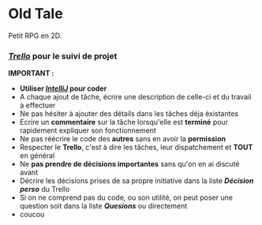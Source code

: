 # Old Tale
Petit RPG en 2D.

### [_Trello_](https://trello.com/invite/b/vayowMF1/ATTI0993137e39099cf4ce9bc8dfbb6c02463907BA5B/tableau-agile) pour le suivi de projet
**IMPORTANT :** 
* **Utiliser [_IntelliJ_](https://www.jetbrains.com/fr-fr/idea/) pour coder**
* A chaque ajout de tâche, écrire une description de celle-ci et du travail à effectuer 
* Ne pas hésiter à ajouter des détails dans les tâches déja éxistantes
* Ecrire un **commentaire** sur la tâche lorsqu'elle est **terminé** pour rapidement expliquer son fonctionnement
* Ne pas réécrire le code des **autres** sans en avoir la **permission**
* Respecter le **Trello**, c'est à dire les tâches, leur dispatchement et **TOUT** en général
* Ne **pas prendre de décisions importantes** sans qu'on en ai discuté avant
* Décrire les décisions prises de sa propre initiative dans la liste _**Décision perso**_ du Trello
* Si on ne comprend pas du code, ou son utilité, on peut poser une question soit dans la liste _**Quesions**_ ou directement
* coucou